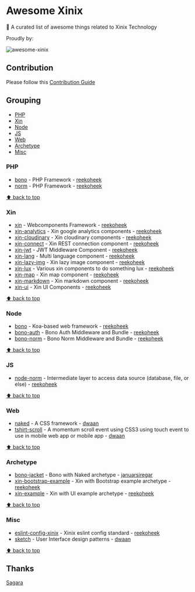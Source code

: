 # Awesome Xinix

:star2: A curated list of awesome things related to Xinix Technology

Proudly by:

![awesome-xinix](http://sagara.id/wp-content/themes/sagara-web/assets-theme/img/logo.png)

## Contribution

Please follow this [Contribution Guide](CONTRIBUTION.md)

## Grouping

+ [PHP](#php)
+ [Xin](#xin)
+ [Node](#node)
+ [JS](#js)
+ [Web](#web)
+ [Archetype](#archetype)
+ [Misc](#misc)

### PHP

- [bono](https://github.com/xinix-technology/bono) - PHP Framework - [reekoheek](https://github.com/reekoheek)
- [norm](https://github.com/xinix-technology/norm) - PHP Framework - [reekoheek](https://github.com/reekoheek)


[:arrow_up: back to top](#grouping)


### Xin

- [xin](https://github.com/xinix-technology/xin) - Webcomponents Framework - [reekoheek](https://github.com/reekoheek)
- [xin-analytics](https://github.com/reekoheek/xin-analytics) - Xin google analytics components - [reekoheek](https://github.com/reekoheek)
- [xin-cloudinary](https://github.com/reekoheek/xin-cloudinary) - Xin cloudinary components - [reekoheek](https://github.com/reekoheek)
- [xin-connect](https://github.com/reekoheek/xin-connect) - Xin REST connection component - [reekoheek](https://github.com/reekoheek)
- [xin-jwt](https://github.com/reekoheek/xin-jwt) - JWT Middleware Component - [reekoheek](https://github.com/reekoheek)
- [xin-lang](https://github.com/xinix-technology/xin-lang) - Multi language component - [reekoheek](https://github.com/reekoheek)
- [xin-lazy-img](https://github.com/reekoheek/xin-lazy-img) - Xin lazy image component - [reekoheek](https://github.com/reekoheek)
- [xin-lux](https://github.com/xinix-technology/xin-lux) - Various xin components to do something lux - [reekoheek](https://github.com/reekoheek)
- [xin-map](https://github.com/xinix-technology/xin-map) - Xin map component - [reekoheek](https://github.com/reekoheek)
- [xin-markdown](https://github.com/reekoheek/xin-markdown) - Xin markdown component - [reekoheek](https://github.com/reekoheek)
- [xin-ui](https://github.com/reekoheek/xin-ui) - Xin UI Components - [reekoheek](https://github.com/reekoheek)


[:arrow_up: back to top](#grouping)


### Node

- [bono](https://github.com/xinix-technology/node-bono) - Koa-based web framework - [reekoheek](https://github.com/reekoheek)
- [bono-auth](https://github.com/reekoheek/node-bono-auth) - Bono Auth Middleware and Bundle - [reekoheek](https://github.com/reekoheek)
- [bono-norm](https://github.com/reekoheek/node-bono-norm) - Bono Norm Middleware and Bundle - [reekoheek](https://github.com/reekoheek)


[:arrow_up: back to top](#grouping)


### JS

- [node-norm](https://github.com/xinix-technology/node-norm) - Intermediate layer to access data source (database, file, or else) - [reekoheek](https://github.com/reekoheek)


[:arrow_up: back to top](#grouping)


### Web

- [naked](https://github.com/xinix-technology/naked) - A CSS framework - [dwaan](https://github.com/dwaan)
- [tshirt-scroll](https://github.com/xinix-technology/tshirt-scroll) -  A momentum scroll event using CSS3 using touch event to use in mobile web app or mobile app - [dwaan](https://github.com/dwaan)

[:arrow_up: back to top](#grouping)


### Archetype

- [bono-jacket](https://github.com/xinix-technology/bono-jacket) - Bono with Naked archetype - [januarsiregar](https://github.com/januarsiregar)
- [xin-bootstrap-example](https://github.com/reekoheek/xin-bootstrap-example) - Xin with Bootstrap example archetype - [reekoheek](https://github.com/reekoheek)
- [xin-example](https://github.com/reekoheek/xin-example) - Xin with UI example archetype - [reekoheek](https://github.com/reekoheek)


[:arrow_up: back to top](#grouping)


### Misc

- [eslint-config-xinix](https://github.com/xinix-technology/eslint-config-xinix) - Xinix eslint config standard - [reekoheek](https://github.com/reekoheek)
- [sketch](https://github.com/xinix-technology/sketch) - User Interface design patterns - [dwaan](https://github.com/dwaan)



[:arrow_up: back to top](#grouping)


## Thanks

[Sagara](http://sagara.id)

